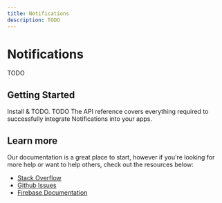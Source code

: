 ```yaml
---
title: Notifications
description: TODO 
---
```


# Notifications

TODO

## Getting Started

<Grid>
	<Block
		icon="build"
		color="#ffc107"
		title="Quick Start"
		to="/quick-start"
	>
    Install & TODO.
	</Block>
	<Block
		icon="school"
		color="#4CAF50"
		title="Guides"
		version={false}
		to="/guides?tags=notifications"
	>
	  TODO
	</Block>
  <Block
		icon="layers"
		color="#03A9F4"
		title="Reference"
		to="/reference"
	>
    The API reference covers everything required to successfully integrate Notifications into your apps.
	</Block>
</Grid>

## Learn more

Our documentation is a great place to start, however if you're looking for more help or want to help others, 
check out the resources below:

- [Stack Overflow](https://stackoverflow.com/questions/tagged/react-native-firebase-notifications)
- [Github Issues](https://github.com/invertase/react-native-firebase/issues?utf8=%E2%9C%93&q=is%3Aissue+sort%3Aupdated-desc+label%3Anotifications+)
- [Firebase Documentation](https://firebase.google.com/docs/perf-mon?utm_source=invertase&utm_medium=react-native-firebase&utm_campaign=notifications)
